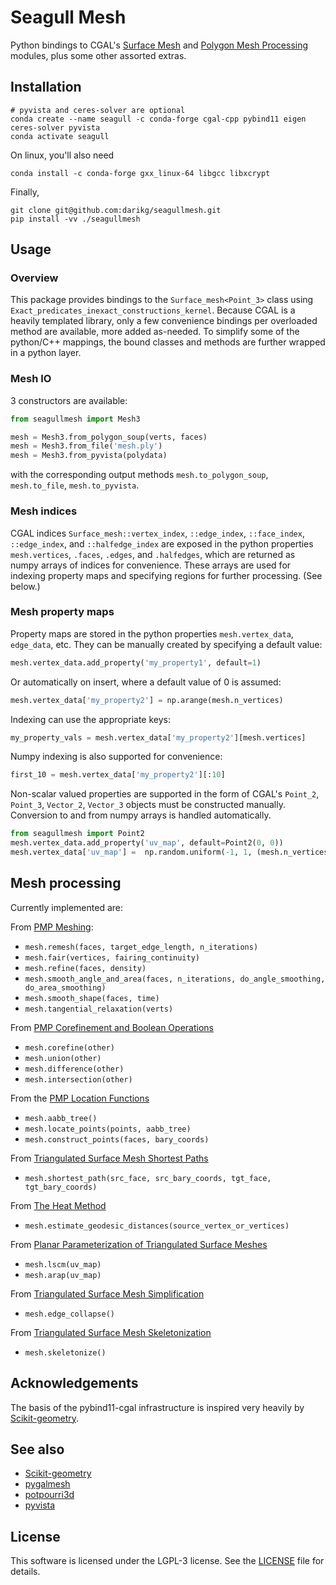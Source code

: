 # Seagull Mesh

Python bindings to CGAL's [Surface Mesh](https://doc.cgal.org/latest/Surface_mesh/index.html)
 and [Polygon Mesh Processing](https://doc.cgal.org/latest/Polygon_mesh_processing/index.html) modules, plus some other 
assorted extras.

## Installation

```shell
# pyvista and ceres-solver are optional
conda create --name seagull -c conda-forge cgal-cpp pybind11 eigen ceres-solver pyvista
conda activate seagull
```

On linux, you'll also need

```shell
conda install -c conda-forge gxx_linux-64 libgcc libxcrypt
```

Finally, 

```shell
git clone git@github.com:darikg/seagullmesh.git
pip install -vv ./seagullmesh
```

## Usage

### Overview

This package provides bindings to the `Surface_mesh<Point_3>` class using `Exact_predicates_inexact_constructions_kernel`. Because CGAL is a heavily templated library, only a few convenience bindings per overloaded method are available, more added as-needed. To simplify some of the python/C++ mappings, the bound classes and methods are further wrapped in a python layer.

### Mesh IO

3 constructors are available:
```python
from seagullmesh import Mesh3

mesh = Mesh3.from_polygon_soup(verts, faces)
mesh = Mesh3.from_file('mesh.ply')
mesh = Mesh3.from_pyvista(polydata)
```

with the corresponding output methods `mesh.to_polygon_soup`, `mesh.to_file`, `mesh.to_pyvista`.

### Mesh indices

CGAL indices `Surface_mesh::vertex_index`, `::edge_index`, `::face_index`, `::edge_index`, and `::halfedge_index` are exposed in the python properties `mesh.vertices`, `.faces`, `.edges`, and `.halfedges`, which are returned as numpy arrays of indices for convenience. These arrays are used for indexing property maps and specifying regions for further processing. (See below.)

### Mesh property maps

Property maps are stored in the python properties `mesh.vertex_data`, 
`edge_data`, etc. They can be manually created by specifying a default value:
```python
mesh.vertex_data.add_property('my_property1', default=1)
```

Or automatically on insert, where a default value of 0 is assumed:
```python
mesh.vertex_data['my_property2'] = np.arange(mesh.n_vertices)
```

Indexing can use the appropriate keys:
```python
my_property_vals = mesh.vertex_data['my_property2'][mesh.vertices]
```

Numpy indexing is also supported for convenience:
```python
first_10 = mesh.vertex_data['my_property2'][:10]

```

Non-scalar valued properties are supported in the form of CGAL's `Point_2`, `Point_3`, `Vector_2`, `Vector_3` objects must be constructed manually. Conversion to and from numpy arrays is handled automatically.

```python
from seagullmesh import Point2
mesh.vertex_data.add_property('uv_map', default=Point2(0, 0))
mesh.vertex_data['uv_map'] =  np.random.uniform(-1, 1, (mesh.n_vertices, 2))
```

## Mesh processing

Currently implemented are:

From [PMP Meshing](https://doc.cgal.org/latest/Polygon_mesh_processing/group__PMP__meshing__grp.html):
  - `mesh.remesh(faces, target_edge_length, n_iterations)`
  - `mesh.fair(vertices, fairing_continuity)`
  - `mesh.refine(faces, density)`
  - `mesh.smooth_angle_and_area(faces, n_iterations, do_angle_smoothing, do_area_smoothing)`
  - `mesh.smooth_shape(faces, time)`
  - `mesh.tangential_relaxation(verts)`

From [PMP Corefinement and Boolean Operations](https://doc.cgal.org/latest/Polygon_mesh_processing/group__PMP__corefinement__grp.html)
  - `mesh.corefine(other)`
  - `mesh.union(other)`
  - `mesh.difference(other)`
  - `mesh.intersection(other)`

From the [PMP Location Functions](https://doc.cgal.org/latest/Polygon_mesh_processing/group__PMP__locate__grp.html)
  - `mesh.aabb_tree()`
  - `mesh.locate_points(points, aabb_tree)`
  - `mesh.construct_points(faces, bary_coords)`

From [Triangulated Surface Mesh Shortest Paths
](https://doc.cgal.org/latest/Surface_mesh_shortest_path/group__PkgSurfaceMeshShortestPathRef.html)
  - `mesh.shortest_path(src_face, src_bary_coords, tgt_face, tgt_bary_coords)`

From [The Heat Method](https://doc.cgal.org/latest/Heat_method_3/classCGAL_1_1Heat__method__3_1_1Surface__mesh__geodesic__distances__3.html)
  - `mesh.estimate_geodesic_distances(source_vertex_or_vertices)`

From [Planar Parameterization of Triangulated Surface Meshes](https://doc.cgal.org/latest/Surface_mesh_parameterization/group__PkgSurfaceMeshParameterizationRef.html)
  - `mesh.lscm(uv_map)`
  - `mesh.arap(uv_map)`

From [Triangulated Surface Mesh Simplification](https://doc.cgal.org/latest/Surface_mesh_simplification/index.html)
  - `mesh.edge_collapse()`

From [Triangulated Surface Mesh Skeletonization](https://doc.cgal.org/latest/Surface_mesh_skeletonization/index.html)
  - `mesh.skeletonize()`

## Acknowledgements

The basis of the pybind11-cgal infrastructure is inspired very heavily by [Scikit-geometry](https://github.com/scikit-geometry/scikit-geometry).

## See also
  - [Scikit-geometry](https://github.com/scikit-geometry/scikit-geometry)
  - [pygalmesh](https://github.com/meshpro/pygalmesh)
  - [potpourri3d](https://github.com/nmwsharp/potpourri3d)
  - [pyvista](https://github.com/pyvista/pyvista)

## License

This software is licensed under the LGPL-3 license. See the [LICENSE](LICENSE) file for details.
